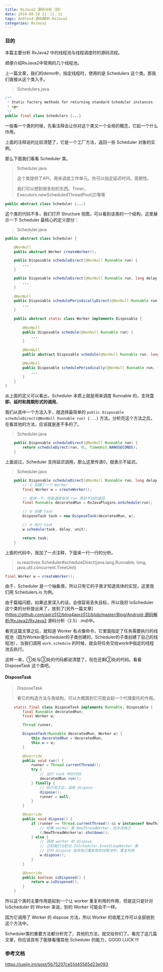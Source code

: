 ```yaml
---
title: RxJava2 源码分析（四）
date: 2019-08-18 11：11：11
tags: Android-源码解析-RxJava2
categories: RxJava2
---
```





### 目的

本篇主要分析 RxJava2 中的线程池与线程调度时的源码流程。

顺便介绍RxJava2中常用的几个线程池。



上一篇文章，我们的demo中，指定线程时，使用的是 Schedulers 这个类。那我们直接从这个类入手。

> Schedulers.java

```java
/**
 * Static factory methods for returning standard Scheduler instances.
 * <p>
 */
public final class Schedulers {...}
```

一般看一个类的时候，先看注释会让你对这个类又一个全局的概念，它起一个什么作用。

上面的注释说的比较清楚了，它是一个工厂方法，返回一些 Scheduler 对象的实例。



那么下面我们看看 Scheduler 类。

> Scheduler.java
>
> 这个类提供了API，用来调度工作单元。你可以指定延迟时间，周期性。
>
> 我们可以想到很多别的东西，Timer，Executors.newScheduledThreadPool(2)等等

```java
public abstract class Scheduler {...}
```



这个类的代码不多，我们打开 Structure 视图，可以看到该类的一个结构，这里展示一下 Scheduler 最核心的定义部分：

> Scheduler.java

```java
public abstract class Scheduler {

    @NonNull
    public abstract Worker createWorker();

    public Disposable scheduleDirect(@NonNull Runnable run) {
        ...
    }

    public Disposable scheduleDirect(@NonNull Runnable run, long delay, @NonNull TimeUnit unit) {
        ...
    }
    
    @NonNull
    public Disposable schedulePeriodicallyDirect(@NonNull Runnable run, long initialDelay, long period, @NonNull TimeUnit unit) {
        ...
    }

    public abstract static class Worker implements Disposable {
      
        @NonNull
        public Disposable schedule(@NonNull Runnable run) {
            ...
        }

        @NonNull
        public abstract Disposable schedule(@NonNull Runnable run, long delay, @NonNull TimeUnit unit);

        @NonNull
        public Disposable schedulePeriodically(@NonNull Runnable run, final long initialDelay, final long period, @NonNull final TimeUnit unit) {
            ...
        }
    }
}
```

从上面的定义可以看出，Scheduler 本质上就是用来调度 Runnable 的，支持**立即、延时和周期形式的调用**。



我们从其中一个方法入手，就选择最简单的 `public Disposable scheduleDirect(@NonNull Runnable run) {...}` 方法。分析完这个方法之后，在看其他的方法，应该就是差不多的了。



> Scheduler.java

```java
    public Disposable scheduleDirect(@NonNull Runnable run) {
        return scheduleDirect(run, 0L, TimeUnit.NANOSECONDS);
    }
```

上面说过，Scheduler 支持延迟调用，那么这里传递0，就表示不延迟。



> Scheduler.java

```java
    public Disposable scheduleDirect(@NonNull Runnable run, long delay, @NonNull TimeUnit unit) {
        // ① 创建了一个 Worker
        final Worker w = createWorker();

        // 装饰一下，但是通常会将 run 原封不动的返回
        final Runnable decoratedRun = RxJavaPlugins.onSchedule(run);

        // ② 创建 Task
        DisposeTask task = new DisposeTask(decoratedRun, w);

        // ③ 执行 task
        w.schedule(task, delay, unit);

        return task;
    }
```

上面的代码中，我加了一点注释，下面来一行一行的分析。



> io.reactivex.Scheduler#scheduleDirect(java.lang.Runnable, long, java.util.concurrent.TimeUnit)

```java
final Worker w = createWorker();
```

由于，Scheduler 是一个抽象类，所以只有它的子类才知道具体的实现，这里我们用 Schedulers.io 为例。

由于篇幅问题，如果这里深入的话，会很容易丢失目标，所以我将 IoScheduler 这个类的分析提出来了，放到了[另外一篇文章](https://github.com/aprz512/blog4aprz512/blob/master/Blog/Android-源码解析/RxJava2/RxJava2 源码分析（2.5）.md)中。

看完这篇文章之后，就知道 Worker 有点像命令，它里面指定了任务需要执行的线程池（因为Worker是Scheduler的子类创建的，Scheduler的子类创建了自己的线程池），当我们调用 `work.schedule` 的时候，就会将任务交给work中指定的线程池去执行。

这样一来，①处与③处的代码都说清楚了。现在还剩②处的代码。看看 DisposeTask 这个类吧。



#### DisposeTask

> DisposeTask
>
> 看它的构造方法与类结构，可以大概猜到它可能会起一个代理委托的作用。

```java
    static final class DisposeTask implements Runnable, Disposable {
        final Runnable decoratedRun;
        final Worker w;

        Thread runner;

        DisposeTask(Runnable decoratedRun, Worker w) {
            this.decoratedRun = decoratedRun;
            this.w = w;
        }

        @Override
        public void run() {
            runner = Thread.currentThread();
            try {
                // 运行 task 中的代码
                decoratedRun.run();
            } finally {
                // 执行完之后，调用 dispose 
                dispose();
                runner = null;
            }
        }

        @Override
        public void dispose() {
            if (runner == Thread.currentThread() && w instanceof NewThreadWorker) {
                // 如果 worker 是 NewThreadWorker，则关闭自己 
                ((NewThreadWorker)w).shutdown();
            } else {
                // 调用 worker 的 dispose
                // 之前我们分析过 IoScheduler.EventLoopWorker 类
                // 它的 dispose 会将自己重新放到线程池中，重复利用
                w.dispose();
            }
        }

        @Override
        public boolean isDisposed() {
            return w.isDisposed();
        }
    }
```

所以这个类的主要作用是起到一个让 worker 重复利用的作用，但是这只是针对 IoScheduler 的 Worker 来说，别的 Worker 可能会不一样。

因为它调用了 Worker 的 dispose 方法，所以 Worker 的收尾工作可以全部放到这个方法中。



Scheduler类的重要方法都分析完了，其他的方法，就交给你们了。看完了这几篇文章，你应该具有了能够看懂其他 Scheduler 的能力，GOOD LUCK !!!



### 参考文档

<https://juejin.im/post/5b75207ce51d45565d23e093>


